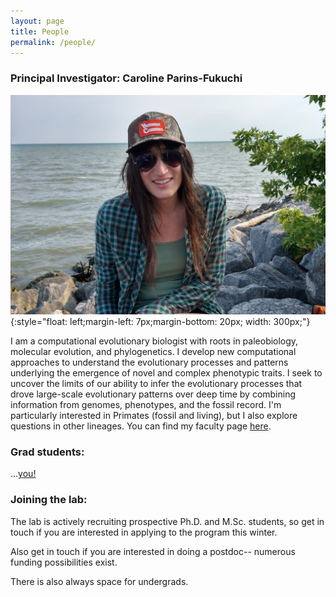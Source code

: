 ```yaml
---
layout: page
title: People
permalink: /people/
---
```



### Principal Investigator: Caroline Parins-Fukuchi

![cpf](/assets/img/CPF_crop.jpg){:style="float: left;margin-left: 7px;margin-bottom: 20px; width: 300px;"}  

I am a computational evolutionary biologist with roots in paleobiology, molecular evolution, and phylogenetics. I develop new computational approaches to understand the evolutionary processes and patterns underlying the emergence of novel and complex phenotypic traits. I seek to uncover the limits of our ability to infer the evolutionary processes that drove large-scale evolutionary patterns over deep time by combining information from genomes, phenotypes, and the fossil record. I'm particularly interested in Primates (fossil and living), but I also explore questions in other lineages. You can find my faculty page [here](https://eeb.utoronto.ca/profile/parins-fukuchi-caroline/).

### Grad students:

...[you!](mailto:c.parinsfukuchi@utoronto.ca) 

### Joining the lab:

The lab is actively recruiting prospective Ph.D. and M.Sc. students, so get in touch if you are interested in applying to the program this winter. 

Also get in touch if you are interested in doing a postdoc-- numerous funding possibilities exist.

There is also always space for undergrads. 
